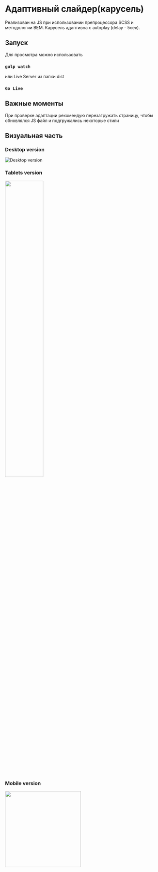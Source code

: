 # Адаптивный слайдер(карусель)
Реализован на JS при использовании препроцессора SCSS и методологии BEM. Карусель адаптивна с autoplay (delay - 5сек).

## Запуск
Для просмотра можно использовать
### `gulp watch`
или Live Server из папки dist
### `Go Live`

## Важные моменты
При проверке адаптации рекомендую перезагружать страницу, чтобы обновлялся JS файл и подгружались некоторые стили

## Визуальная часть

### Desktop version
![Desktop version](https://user-images.githubusercontent.com/71726887/237921575-20cf5eb8-9bee-4c24-aeed-1a53633c9fdc.png)

### Tablets version
<img src="https://github.com/lidaaupova/adaptive-slider/assets/71726887/eebd619d-6c9b-4112-8b4c-2ee9d527e699.png" width=50%>

### Mobile version
<img src="https://github.com/lidaaupova/adaptive-slider/assets/71726887/3267689e-e1fa-448a-9bc2-36bfaa186085.png" width='250'>


